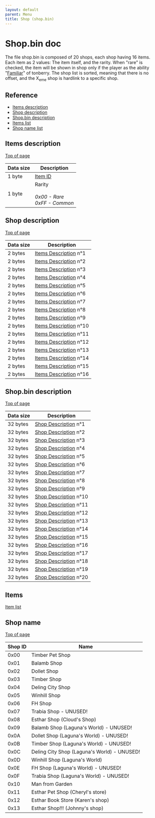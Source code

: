 ```yaml
---
layout: default
parent: Menu
title: Shop (shop.bin)
---
```


# Shop.bin doc

The file shop.bin is composed of 20 shops, each shop having 16 items. Each item as 2 values: The item itself, and the rarity. When "rare" is checked, the item will be shown in shop
only if the player as the ability "[Familiar](https://finalfantasy.fandom.com/wiki/Familiar_(Final_Fantasy_VIII))" of tonberry.
The shop list is sorted, meaning that there is no offset, and the X<sub>eme</sub> shop is hardlink to a specific shop.

## Reference

- [Items description](#items-description)
- [Shop description](#shop-description)
- [Shop.bin description](#shopbin-description)
- [Items list](#items)
- [Shop name list](#shop-name)

## Items description

[Top of page](#shopbin-doc)

| Data size | Description |
| ----------- | ----------- |
| 1 byte | [Item ID](#items)     |
| 1 byte | Rarity _<br/><br/> 0x00 - Rare <br/> 0xFF - Common_        |

## Shop description

[Top of page](#shopbin-doc)

| Data size | Description |
| ----------- | ----------- |
| 2 bytes | [Items Description](#items-description) n°1 |
| 2 bytes | [Items Description](#items-description) n°2 |
| 2 bytes | [Items Description](#items-description) n°3 |
| 2 bytes | [Items Description](#items-description) n°4 |
| 2 bytes | [Items Description](#items-description) n°5 |
| 2 bytes | [Items Description](#items-description) n°6 |
| 2 bytes | [Items Description](#items-description) n°7 |
| 2 bytes | [Items Description](#items-description) n°8 |
| 2 bytes | [Items Description](#items-description) n°9 |
| 2 bytes | [Items Description](#items-description) n°10 |
| 2 bytes | [Items Description](#items-description) n°11 |
| 2 bytes | [Items Description](#items-description) n°12 |
| 2 bytes | [Items Description](#items-description) n°13 |
| 2 bytes | [Items Description](#items-description) n°14 |
| 2 bytes | [Items Description](#items-description) n°15 |
| 2 bytes | [Items Description](#items-description) n°16 |

## Shop.bin description

[Top of page](#shopbin-doc)

| Data size | Description |
| ----------- | ----------- |
| 32 bytes | [Shop Description](#shop-description) n°1 |
| 32 bytes | [Shop Description](#shop-description) n°2 |
| 32 bytes | [Shop Description](#shop-description) n°3 |
| 32 bytes | [Shop Description](#shop-description) n°4 |
| 32 bytes | [Shop Description](#shop-description) n°5 |
| 32 bytes | [Shop Description](#shop-description) n°6 |
| 32 bytes | [Shop Description](#shop-description) n°7 |
| 32 bytes | [Shop Description](#shop-description) n°8 |
| 32 bytes | [Shop Description](#shop-description) n°9 |
| 32 bytes | [Shop Description](#shop-description) n°10 |
| 32 bytes | [Shop Description](#shop-description) n°11 |
| 32 bytes | [Shop Description](#shop-description) n°12 |
| 32 bytes | [Shop Description](#shop-description) n°13 |
| 32 bytes | [Shop Description](#shop-description) n°14 |
| 32 bytes | [Shop Description](#shop-description) n°15 |
| 32 bytes | [Shop Description](#shop-description) n°16 |
| 32 bytes | [Shop Description](#shop-description) n°17 |
| 32 bytes | [Shop Description](#shop-description) n°18 |
| 32 bytes | [Shop Description](#shop-description) n°19 |
| 32 bytes | [Shop Description](#shop-description) n°20 |

## Items

[Item list]({{site.baseurl}}/FF8/List/item_list)

## Shop name

[Top of page](#shopbin-doc)

| Shop ID | Name |
| ----------- | ----------- |
| 0x00 | Timber Pet Shop |
| 0x01 | Balamb Shop |
| 0x02 | Dollet Shop |
| 0x03 | Timber Shop |
| 0x04 | Deling City Shop |
| 0x05 | Winhill Shop |
| 0x06 | FH Shop |
| 0x07 | Trabia Shop - UNUSED! |
| 0x08 | Esthar Shop (Cloud's Shop) |
| 0x09 | Balamb Shop (Laguna's World) - UNUSED! |
| 0x0A | Dollet Shop (Laguna's World) - UNUSED! |
| 0x0B | Timber Shop (Laguna's World) - UNUSED! |
| 0x0C | Deling City Shop (Laguna's World) - UNUSED! |
| 0x0D | Winhill Shop (Laguna's World) |
| 0x0E | FH Shop (Laguna's World) - UNUSED! |
| 0x0F | Trabia Shop (Laguna's World) - UNUSED! |
| 0x10 | Man from Garden |
| 0x11 | Esthar Pet Shop (Cheryl's store) |
| 0x12 | Esthar Book Store (Karen's shop) |
| 0x13 | Esthar Shop!!! (Johnny's shop) |